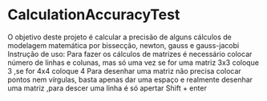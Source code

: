 # CalculationAccuracyTest
O objetivo deste projeto é calcular a precisão de alguns cálculos de modelagem matemática por bissecção, newton, gauss e gauss-jacobi
Instrução de uso: 
Para fazer os cálculos de matrizes é necessário colocar número de linhas e colunas, mas só uma vez se for uma matriz 3x3 coloque 3 ,se for 4x4 coloque 4 
Para desenhar uma matriz não precisa colocar pontos nem vírgulas, basta apenas dar uma espaço e realmente desenhar uma matriz ,para descer uma linha é só apertar Shift + enter
